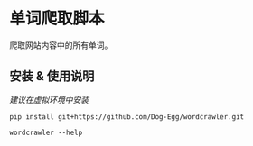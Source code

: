 # 单词爬取脚本

爬取网站内容中的所有单词。

## 安装 & 使用说明

_建议在虚拟环境中安装_

```shell
pip install git+https://github.com/Dog-Egg/wordcrawler.git

wordcrawler --help
```
